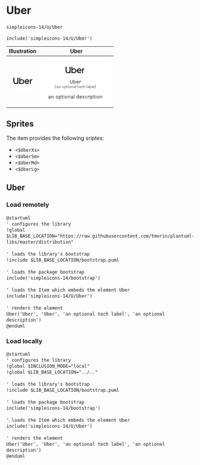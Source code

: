 # Uber


```text
simpleicons-14/U/Uber
```

```text
include('simpleicons-14/U/Uber')
```



| Illustration | Uber |
| :---: | :---: |
| ![illustration for Illustration](../../simpleicons-14/U/Uber.png) | ![illustration for Uber](../../simpleicons-14/U/Uber.Local.png) |



## Sprites
The item provides the following sriptes:

- `<$UberXs>`
- `<$UberSm>`
- `<$UberMd>`
- `<$UberLg>`





## Uber

### Load remotely
```plantuml
@startuml
' configures the library
!global $LIB_BASE_LOCATION="https://raw.githubusercontent.com/tmorin/plantuml-libs/master/distribution"

' loads the library's bootstrap
!include $LIB_BASE_LOCATION/bootstrap.puml

' loads the package bootstrap
include('simpleicons-14/bootstrap')

' loads the Item which embeds the element Uber
include('simpleicons-14/U/Uber')

' renders the element
Uber('Uber', 'Uber', 'an optional tech label', 'an optional description')
@enduml
```

### Load locally
```plantuml
@startuml
' configures the library
!global $INCLUSION_MODE="local"
!global $LIB_BASE_LOCATION="../.."

' loads the library's bootstrap
!include $LIB_BASE_LOCATION/bootstrap.puml

' loads the package bootstrap
include('simpleicons-14/bootstrap')

' loads the Item which embeds the element Uber
include('simpleicons-14/U/Uber')

' renders the element
Uber('Uber', 'Uber', 'an optional tech label', 'an optional description')
@enduml
```


